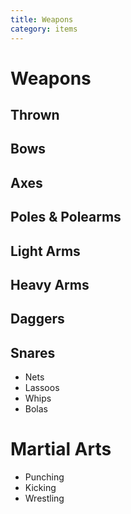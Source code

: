 ```yaml
---
title: Weapons
category: items
---
```


# Weapons

## Thrown

## Bows

## Axes

## Poles & Polearms

## Light Arms

## Heavy Arms

## Daggers


## Snares
- Nets
- Lassoos
- Whips 
- Bolas

# Martial Arts
- Punching
- Kicking
- Wrestling
